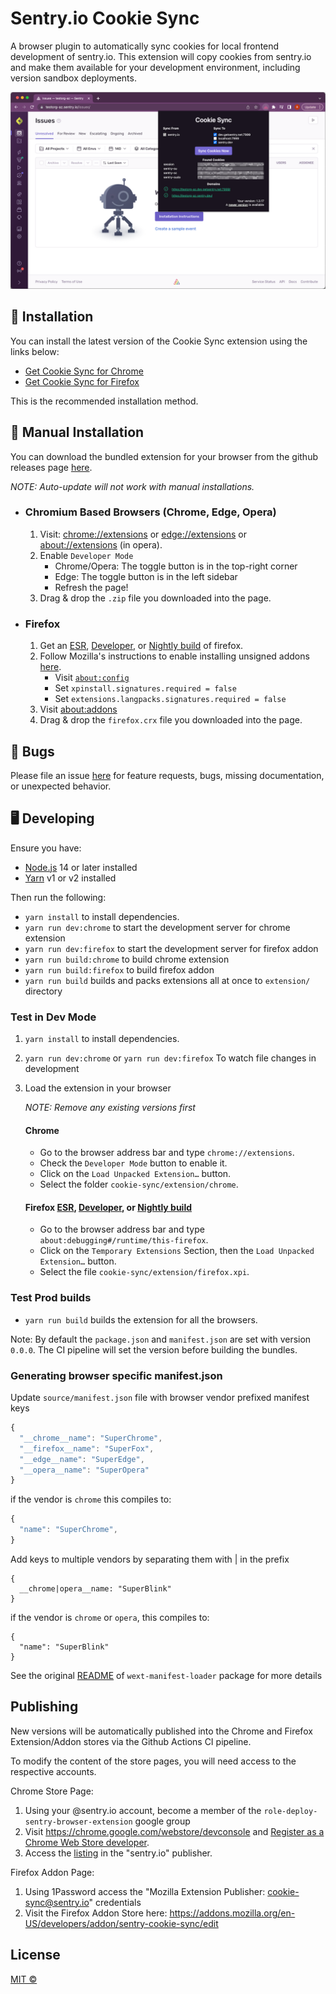 # Sentry.io Cookie Sync

A browser plugin to automatically sync cookies for local frontend development of sentry.io. This extension will copy cookies from sentry.io and make them available for your development environment, including version sandbox deployments.

![](./source/assets/example-full-chrome.png)

## 🚀 Installation

You can install the latest version of the Cookie Sync extension using the links below:

- [Get Cookie Sync for Chrome](https://chrome.google.com/webstore/detail/sentry-cookie-sync/kchlmkcdfohlmobgojmipoppgpedhijh)
- [Get Cookie Sync for Firefox](https://addons.mozilla.org/en-US/firefox/addon/sentry-cookie-sync/)

This is the recommended installation method.

## 🔧 Manual Installation

You can download the bundled extension for your browser from the github releases page [here](https://github.com/getsentry/cookie-sync/releases).

_NOTE: Auto-update will not work with manual installations._

- ### Chromium Based Browsers (Chrome, Edge, Opera)

    1. Visit: [chrome://extensions](chrome://extensions) or [edge://extensions](edge://extensions) or [about://extensions](about://extensions) (in opera).
    2. Enable `Developer Mode`
        - Chrome/Opera: The toggle button is in the top-right corner 
        - Edge: The toggle button is in the left sidebar
        - Refresh the page!
    3. Drag & drop the `.zip` file you downloaded into the page.

- ### Firefox

    1. Get an [ESR](https://www.mozilla.org/en-US/firefox/enterprise/), [Developer](https://www.mozilla.org/en-US/firefox/developer/), or [Nightly build](https://www.mozilla.org/en-US/firefox/channel/desktop/#nightly) of firefox.
    2. Follow Mozilla's instructions to enable installing unsigned addons [here](https://support.mozilla.org/en-US/kb/add-on-signing-in-firefox#w_what-are-my-options-if-i-want-to-use-an-unsigned-add-on-advanced-users).
        - Visit [`about:config`](about:config)
        - Set `xpinstall.signatures.required = false`
        - Set `extensions.langpacks.signatures.required = false`
    3. Visit [about:addons](about:addons)
    4. Drag & drop the `firefox.crx` file you downloaded into the page.

## 🐛 Bugs

Please file an issue [here](https://github.com/getsentry/cookie-sync/issues) for feature requests, bugs, missing documentation, or unexpected behavior.

## 🖥️ Developing

Ensure you have:

- [Node.js](https://nodejs.org) 14 or later installed
- [Yarn](https://yarnpkg.com) v1 or v2 installed

Then run the following:

- `yarn install` to install dependencies.
- `yarn run dev:chrome` to start the development server for chrome extension
- `yarn run dev:firefox` to start the development server for firefox addon
- `yarn run build:chrome` to build chrome extension
- `yarn run build:firefox` to build firefox addon
- `yarn run build` builds and packs extensions all at once to `extension/` directory

### Test in Dev Mode

1. `yarn install` to install dependencies.
2. `yarn run dev:chrome` or `yarn run dev:firefox` To watch file changes in development
3. Load the extension in your browser

    _NOTE: Remove any existing versions first_

    #### Chrome

    - Go to the browser address bar and type `chrome://extensions`.
    - Check the `Developer Mode` button to enable it.
    - Click on the `Load Unpacked Extension…` button.
    - Select the folder `cookie-sync/extension/chrome`.

    #### Firefox [ESR](https://www.mozilla.org/en-US/firefox/enterprise/), [Developer](https://www.mozilla.org/en-US/firefox/developer/), or [Nightly build](https://www.mozilla.org/en-US/firefox/channel/desktop/#nightly)

    - Go to the browser address bar and type `about:debugging#/runtime/this-firefox`.
    - Click on the `Temporary Extensions` Section, then the `Load Unpacked Extension…` button.
    - Select the file `cookie-sync/extension/firefox.xpi`.

### Test Prod builds

- `yarn run build` builds the extension for all the browsers.

Note: By default the `package.json` and `manifest.json` are set with version `0.0.0`. The CI pipeline will set the version before building the bundles.

### Generating browser specific manifest.json

Update `source/manifest.json` file with browser vendor prefixed manifest keys

```js
{
  "__chrome__name": "SuperChrome",
  "__firefox__name": "SuperFox",
  "__edge__name": "SuperEdge",
  "__opera__name": "SuperOpera"
}
```

if the vendor is `chrome` this compiles to:

```js
{
  "name": "SuperChrome",
}
```

Add keys to multiple vendors by separating them with | in the prefix

```
{
  __chrome|opera__name: "SuperBlink"
}
```

if the vendor is `chrome` or `opera`, this compiles to:

```
{
  "name": "SuperBlink"
}
```

See the original [README](https://github.com/abhijithvijayan/wext-manifest-loader) of `wext-manifest-loader` package for more details

## Publishing

New versions will be automatically published into the Chrome and Firefox Extension/Addon stores via the Github Actions CI pipeline.

To modify the content of the store pages, you will need access to the respective accounts.

Chrome Store Page:

1. Using your @sentry.io account, become a member of the `role-deploy-sentry-browser-extension` google group
2. Visit https://chrome.google.com/webstore/devconsole and [Register as a Chrome Web Store developer](https://developer.chrome.com/docs/webstore/register/).
3. Access the [listing](https://chrome.google.com/webstore/devconsole/d1e3adb2-fbbf-437c-bbbe-e3c0a9d34cfe/kchlmkcdfohlmobgojmipoppgpedhijh/edit/listing) in the "sentry.io" publisher.

Firefox Addon Page:

1. Using 1Password access the "Mozilla Extension Publisher: cookie-sync@sentry.io" credentials
2. Visit the Firefox Addon Store here: https://addons.mozilla.org/en-US/developers/addon/sentry-cookie-sync/edit

## License

[MIT ©](https://github.com/getsentry/cookie-sync/blob/main/LICENCE)
